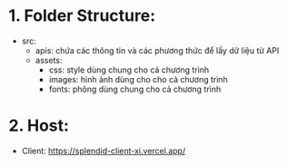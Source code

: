 # 1. Folder Structure:
- src:
  + apis: chứa các thông tin và các phương thức để lấy dữ liệu từ API
  + assets: 
    + css: style dùng chung cho cả chương trình
    + images: hình ảnh dùng cho cho cả chương trình
    + fonts: phông dùng chung cho cả chương trình  
      


# 2. Host: 
-   Client: https://splendid-client-xi.vercel.app/
